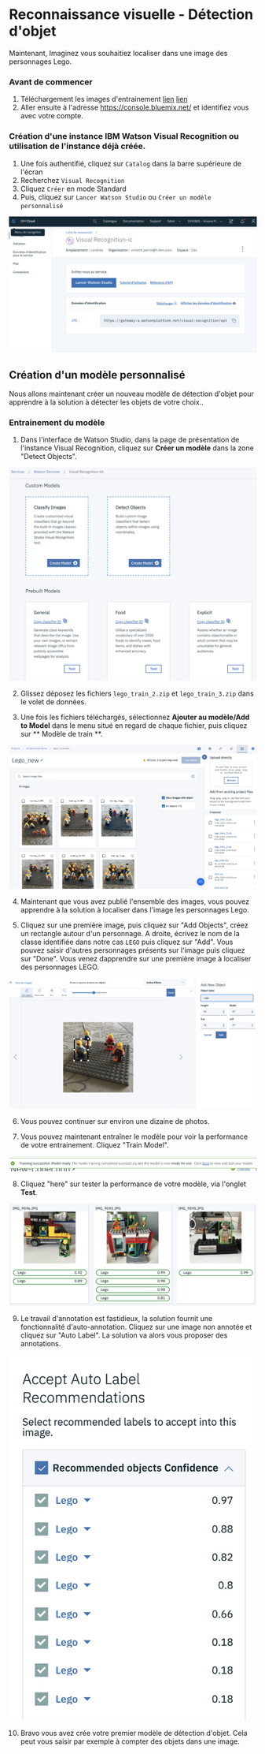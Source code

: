 # Reconnaissance visuelle - Détection d'objet

Maintenant, Imaginez vous souhaitiez localiser dans une image des personnages Lego.

### Avant de commencer

1. Téléchargement les images d'entrainement [lien](https://github.com/vperrinfr/ptech_IBMFR/blob/master/lego_train_2.zip) [lien](https://github.com/vperrinfr/ptech_IBMFR/blob/master/lego_train_3.zip)
2. Aller ensuite à l'adresse https://console.bluemix.net/ et identifiez vous avec votre compte.

### Création d'une instance IBM Watson Visual Recognition ou utilisation de l'instance déjà créée.
1. Une fois authentifié, cliquez sur `Catalog` dans la barre supérieure de l'écran
2. Recherchez `Visual Recognition`
5. Cliquez `Créer` en mode Standard
6. Puis, cliquez sur `Lancer Watson Studio` ou `Créer un modèle personnalisé`

![Lancer Watson Studio](/images/launch.jpg)

## Création d'un modèle personnalisé

Nous allons maintenant créer un nouveau modèle de détection d'objet pour apprendre à la solution à détecter les objets de votre choix..

### Entrainement du modèle
1. Dans l'interface de Watson Studio, dans la page de présentation de l'instance Visual Recognition, cliquez sur **Créer un modèle** dans la zone "Detect Objects".

![new project](/images/objects.png)

2. Glissez déposez les fichiers `lego_train_2.zip` et `lego_train_3.zip` dans le volet de données.

3. Une fois les fichiers téléchargés, sélectionnez **Ajouter au modèle/Add to Model** dans le menu situé en regard de chaque fichier, puis cliquez sur ** Modèle de train **.

![new project](/images/lego_interface.png)

4. Maintenant que vous avez publié l'ensemble des images, vous pouvez apprendre à la solution à localiser dans l'image les personnages Lego.

5. Cliquez sur une première image, puis cliquez sur "Add Objects", créez un rectangle autour d'un personnage. 
A droite, écrivez le nom de la classe identifiée dans notre cas `LEGO` puis cliquez sur "Add". Vous pouvez saisir d'autres personnages présents sur l'image puis cliquez sur "Done". Vous venez dapprendre sur une première image à localiser des personnages LEGO.

![entrainement](/images/entrainement.png)

6. Vous pouvez continuer sur environ une dizaine de photos.

7. Vous pouvez maintenant entraîner le modèle pour voir la performance de votre entrainement. Cliquez "Train Model".

![test](/images/gotest.png)

8. Cliquez "here" sur tester la performance de votre modèle, via l'onglet **Test**.  

![test](/images/test.png)

9. Le travail d'annotation est fastidieux, la solution fournit une fonctionnalité d'auto-annotation.
Cliquez sur une image non annotée et cliquez sur "Auto Label". La solution va alors vous proposer des annotations.

![test](/images/autolabel.png)

10. Bravo vous avez crée votre premier modèle de détection d'objet. Cela peut vous saisir par exemple à compter des objets dans une image.
